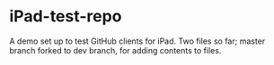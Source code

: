 # iPad-test-repo
A demo set up to test GitHub clients for iPad.
Two files so far; master branch forked to dev branch, for adding contents to files.